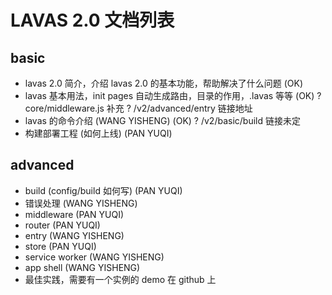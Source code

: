 # LAVAS 2.0 文档列表

## basic

* lavas 2.0 简介，介绍 lavas 2.0 的基本功能，帮助解决了什么问题 (OK)
* lavas 基本用法，init pages 自动生成路由，目录的作用，.lavas 等等 (OK)
    ? core/middleware.js 补充
    ? /v2/advanced/entry  链接地址
* lavas 的命令介绍 (WANG YISHENG) (OK)
    ? /v2/basic/build 链接未定
* 构建部署工程 (如何上线) (PAN YUQI)

## advanced

* build (config/build 如何写) (PAN YUQI)
* 错误处理 (WANG YISHENG)
* middleware (PAN YUQI)
* router (PAN YUQI)
* entry (WANG YISHENG)
* store (PAN YUQI)
* service worker (WANG YISHENG)
* app shell (WANG YISHENG)
* 最佳实践，需要有一个实例的 demo 在 github 上

